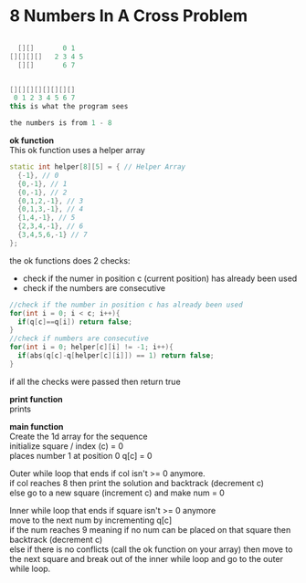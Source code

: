 # 8 Numbers In A Cross Problem

```c++

  [][]       0 1
[][][][]   2 3 4 5
  [][]       6 7


[][][][][][][][]
 0 1 2 3 4 5 6 7
this is what the program sees 

the numbers is from 1 - 8
```

**ok function**\
This ok function uses a helper array
```c++
static int helper[8][5] = { // Helper Array
  {-1}, // 0
  {0,-1}, // 1
  {0,-1}, // 2
  {0,1,2,-1}, // 3
  {0,1,3,-1}, // 4
  {1,4,-1}, // 5
  {2,3,4,-1}, // 6
  {3,4,5,6,-1} // 7
};
```

the ok functions does 2 checks:
- check if the numer in position c (current position) has already been used
- check if the numbers are consecutive

```c++
//check if the number in position c has already been used
for(int i = 0; i < c; i++){
  if(q[c]==q[i]) return false;
}
//check if numbers are consecutive
for(int i = 0; helper[c][i] != -1; i++){
  if(abs(q[c]-q[helper[c][i]]) == 1) return false;
}
```

if all the checks were passed then return true

**print function** \
prints

**main function** \
Create the 1d array for the sequence\
initialize square / index (c) = 0 \
places number 1 at position 0 q[c] = 0


Outer while loop that ends if col isn't >= 0 anymore. \
  if col reaches 8 then print the solution and backtrack (decrement c) \
  else go to a new square (increment c) and make num = 0

  Inner while loop that ends if square isn't >= 0 anymore \
    move to the next num by incrementing  q[c] \
    if the num reaches 9 meaning if no num can be placed on that square then backtrack (decrement c) \
    else if there is no conflicts (call the ok function on your array) 
    then move to the next square and break out of the inner while loop and go to the outer while loop. 